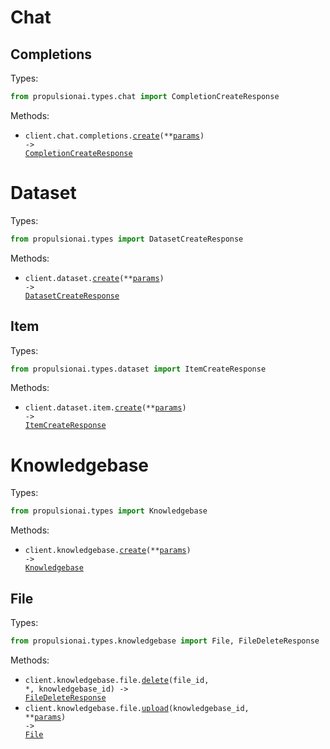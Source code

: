 # Chat

## Completions

Types:

```python
from propulsionai.types.chat import CompletionCreateResponse
```

Methods:

- <code title="post /chat/completions">client.chat.completions.<a href="./src/propulsionai/resources/chat/completions.py">create</a>(\*\*<a href="src/propulsionai/types/chat/completion_create_params.py">params</a>) -> <a href="./src/propulsionai/types/chat/completion_create_response.py">CompletionCreateResponse</a></code>

# Dataset

Types:

```python
from propulsionai.types import DatasetCreateResponse
```

Methods:

- <code title="post /dataset">client.dataset.<a href="./src/propulsionai/resources/dataset/dataset.py">create</a>(\*\*<a href="src/propulsionai/types/dataset_create_params.py">params</a>) -> <a href="./src/propulsionai/types/dataset_create_response.py">DatasetCreateResponse</a></code>

## Item

Types:

```python
from propulsionai.types.dataset import ItemCreateResponse
```

Methods:

- <code title="post /dataset/item">client.dataset.item.<a href="./src/propulsionai/resources/dataset/item.py">create</a>(\*\*<a href="src/propulsionai/types/dataset/item_create_params.py">params</a>) -> <a href="./src/propulsionai/types/dataset/item_create_response.py">ItemCreateResponse</a></code>

# Knowledgebase

Types:

```python
from propulsionai.types import Knowledgebase
```

Methods:

- <code title="post /knowledgebase">client.knowledgebase.<a href="./src/propulsionai/resources/knowledgebase/knowledgebase.py">create</a>(\*\*<a href="src/propulsionai/types/knowledgebase_create_params.py">params</a>) -> <a href="./src/propulsionai/types/knowledgebase/knowledgebase.py">Knowledgebase</a></code>

## File

Types:

```python
from propulsionai.types.knowledgebase import File, FileDeleteResponse
```

Methods:

- <code title="delete /knowledgebase/{knowledgebase_id}/file/{file_id}">client.knowledgebase.file.<a href="./src/propulsionai/resources/knowledgebase/file.py">delete</a>(file_id, \*, knowledgebase_id) -> <a href="./src/propulsionai/types/knowledgebase/file_delete_response.py">FileDeleteResponse</a></code>
- <code title="post /knowledgebase/{knowledgebase_id}/file">client.knowledgebase.file.<a href="./src/propulsionai/resources/knowledgebase/file.py">upload</a>(knowledgebase_id, \*\*<a href="src/propulsionai/types/knowledgebase/file_upload_params.py">params</a>) -> <a href="./src/propulsionai/types/knowledgebase/file.py">File</a></code>

